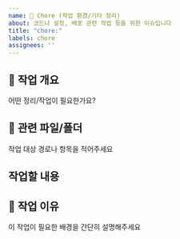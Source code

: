 ```yaml
---
name: 🧹 Chore (작업 환경/기타 정리)
about: 코드나 설정, 배포 관련 작업 등을 위한 이슈입니다
title: "chore:"
labels: chore
assignees: ''
---
```


## 🧹 작업 개요
어떤 정리/작업이 필요한가요?

## 📂 관련 파일/폴더
작업 대상 경로나 항목을 적어주세요

## 작업할 내용

## 🔁 작업 이유
이 작업이 필요한 배경을 간단히 설명해주세요
